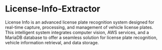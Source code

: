 # License-Info-Extractor
License Info is an advanced license plate recognition system designed for real-time capture, processing, and management of vehicle license plates. This intelligent system integrates computer vision, AWS services, and a MariaDB database to offer a seamless solution for license plate recognition, vehicle information retrieval, and data storage.

